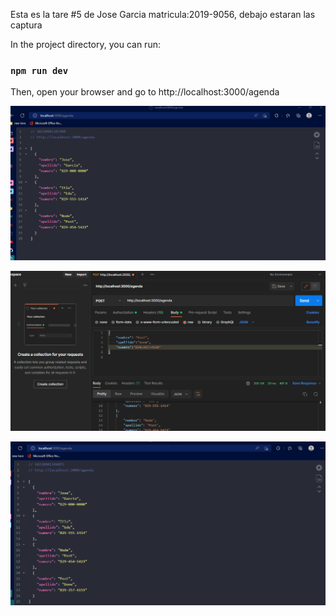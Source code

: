 Esta es la tare #5 de Jose Garcia matricula:2019-9056, debajo estaran las captura

In the project directory, you can run:

### `npm run dev`

Then, open your browser and go to http://localhost:3000/agenda

![First Screenshot:](./src/image/web_server_part%201.png)

![First Screenshot:](./src/image/web_server_part%202.png)

![First Screenshot:](./src/image/web_server_part%203.png)
